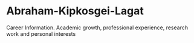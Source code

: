 # Abraham-Kipkosgei-Lagat
Career Information. Academic growth, professional experience, research work and personal interests
